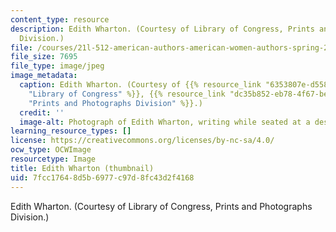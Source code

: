 ```yaml
---
content_type: resource
description: Edith Wharton. (Courtesy of Library of Congress, Prints and Photographs
  Division.)
file: /courses/21l-512-american-authors-american-women-authors-spring-2003/7fcc17648d5b6977c97d8fc43d2f4168_21l-512s03-th.jpg
file_size: 7695
file_type: image/jpeg
image_metadata:
  caption: Edith Wharton. (Courtesy of {{% resource_link "6353807e-d558-48d2-8c11-0d20f3d479bb"
    "Library of Congress" %}}, {{% resource_link "dc35b852-eb78-4f67-beb5-02089efbe7c8"
    "Prints and Photographs Division" %}}.)
  credit: ''
  image-alt: Photograph of Edith Wharton, writing while seated at a desk.
learning_resource_types: []
license: https://creativecommons.org/licenses/by-nc-sa/4.0/
ocw_type: OCWImage
resourcetype: Image
title: Edith Wharton (thumbnail)
uid: 7fcc1764-8d5b-6977-c97d-8fc43d2f4168
---
```

Edith Wharton. (Courtesy of Library of Congress, Prints and Photographs Division.)